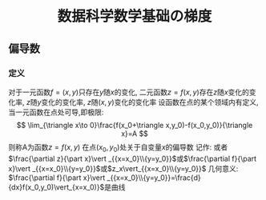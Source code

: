 # <center>数据科学数学基础の梯度</center>

## 	偏导数

### 		定义

对于一元函数$f=(x,y)$只存在$y$随$x$的变化,
二元函数$z=f(x,y)$存在$z$随$x$变化的变化率, $z$随$y$变化的变化率, $z$随$(x,y)$变化的变化率
设函数在点的某个领域内有定义,当一元函数在点处可导,即极限:
$$
\lim_{\triangle x\to 0}\frac{f(x_0+\triangle x,y_0)-f(x_0,y_0)}{\triangle x}=A
$$
则称A为函数$z=f(x,y)$ 在点$(x_0,y_0)$处关于自变量$x$的偏导数
记作: 或者$\frac{\partial z}{\part x}\vert _{{x=x_0}\\{y=y_0}}$或$\frac{\partial f}{\part x}\vert _{{x=x_0}\\{y=y_0}}$或$z_x\vert_{{x=x_0}\\{y=y_0}}$ 
几何意义: $\frac{\partial f}{\part x}\vert _{{x=x_0}\\{y=y_0}}=\frac{d}{dx}f(x_0,y_0)\vert_{x=x_0)}$是曲线

